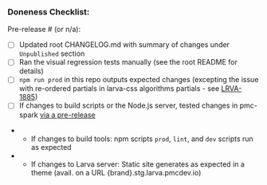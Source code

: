 <!-- Add a summary of your changes here -->

### Doneness Checklist:

Pre-release # (or n/a):

- [ ] Updated root CHANGELOG.md with summary of changes under `Unpublished` section
- [ ] Ran the visual regression tests manually (see the root README for details)
- [ ] `npm run prod` in this repo outputs expected changes (excepting the issue with re-ordered partials in larva-css algorithms partials - see [LRVA-1885](https://jira.pmcdev.io/browse/LRVA-1885))
- [ ] If changes to build scripts or the Node.js server, tested changes in pmc-spark [via a pre-release](https://confluence.pmcdev.io/x/XhOeAw)
- - If changes to build tools: npm scripts `prod`, `lint`, and `dev` scripts run as expected
- - If changes to Larva server: Static site generates as expected in a theme  (avail. on a URL {brand}.stg.larva.pmcdev.io)